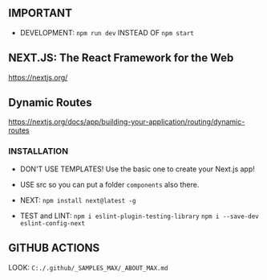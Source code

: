 ## IMPORTANT

- DEVELOPMENT: `npm run dev` INSTEAD OF `npm start`

## NEXT.JS: The React Framework for the Web

https://nextjs.org/

## Dynamic Routes

https://nextjs.org/docs/app/building-your-application/routing/dynamic-routes

### INSTALLATION

- DON'T USE TEMPLATES! Use the basic one to create your Next.js app!
- USE src so you can put a folder `components` also there.

- NEXT: `npm install next@latest -g`
- TEST and LINT:
  `npm i eslint-plugin-testing-library`
  `npm i --save-dev eslint-config-next`

## GITHUB ACTIONS

LOOK: `C:./.github/_SAMPLES_MAX/_ABOUT_MAX.md`
